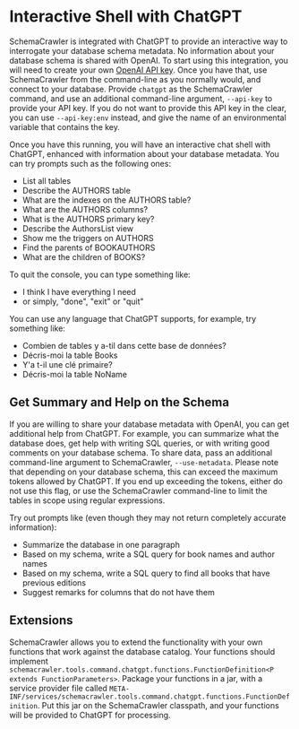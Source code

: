 # Interactive Shell with ChatGPT

SchemaCrawler is integrated with ChatGPT to provide an interactive way to interrogate your database schema metadata. No information about your database schema is shared with OpenAI. To start using this integration, you will need to create your own [OpenAI API key](https://www.howtogeek.com/885918/how-to-get-an-openai-api-key/). Once you have that, use SchemaCrawler from the command-line as you normally would, and connect to your database. Provide `chatgpt` as the SchemaCrawler command, and use an additional command-line argument, `--api-key` to provide your API key. If you do not want to provide this API key in the clear, you can use `--api-key:env` instead, and give the name of an environmental variable that contains the key.

Once you have this running, you will have an interactive chat shell with ChatGPT, enhanced with information about your database metadata. You can try prompts such as the following ones:

- List all tables
- Describe the AUTHORS table
- What are the indexes on the AUTHORS table?
- What are the AUTHORS columns?
- What is the AUTHORS primary key?
- Describe the AuthorsList view
- Show me the triggers on AUTHORS
- Find the parents of BOOKAUTHORS
- What are the children of BOOKS?

To quit the console, you can type something like:

- I think I have everything I need
- or simply, "done", "exit" or "quit"
  
You can use any language that ChatGPT supports, for example, try something like:

- Combien de tables y a-til dans cette base de données?
- Décris-moi la table Books
- Y'a t-il une clé primaire?
- Décris-moi la table NoName


## Get Summary and Help on the Schema

If you are willing to share your database metadata with OpenAI, you can get additional help from ChatGPT. For example, you can summarize what the database does, get help with writing SQL queries, or with writing good comments on your database schema. To share data, pass an additional command-line argument to SchemaCrawler, `--use-metadata`. Please note that depending on your database schema, this can exceed the maximum tokens allowed by ChatGPT. If you end up exceeding the tokens, either do not use this flag, or use the SchemaCrawler command-line to limit the tables in scope using regular expressions.

Try out prompts like (even though they may not return completely accurate information):

- Summarize the database in one paragraph
- Based on my schema, write a SQL query for book names and author names
- Based on my schema, write a SQL query to find all books that have previous editions
- Suggest remarks for columns that do not have them


## Extensions

SchemaCrawler allows you to extend the functionality with your own functions that work against the database catalog. Your functions should implement `schemacrawler.tools.command.chatgpt.functions.FunctionDefinition<P extends FunctionParameters>`. Package your functions in a jar, with a service provider file called `META-INF/services/schemacrawler.tools.command.chatgpt.functions.FunctionDefinition`. Put this jar on the SchemaCrawler classpath, and your functions will be provided to ChatGPT for processing.
